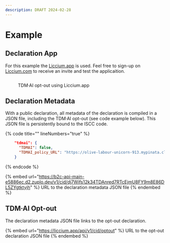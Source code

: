 ```yaml
---
description: DRAFT 2024-02-28
---
```


# Example

## Declaration App

For this example the [Liccium.app](https://liccium.app) is used. Feel free to sign-up on [Liccium.com](https://liccium.com) to receive an invite and test the applicaition.

<figure><img src=".gitbook/assets/Liccium TDM·AI@2x.png" alt=""><figcaption><p>TDM·AI opt-out using Liccium.app</p></figcaption></figure>

## Declaration Metadata

With a public declaration, all metadata of the declaration is compiled in a JSON file, including the TDM·AI opt-out (see code example below). This JSON file is persistently bound to the ISCC code.

{% code title="" lineNumbers="true" %}
```json
    "tdmai": {
      "TDMAI": false,
      "TDMAI_policy_URL": "https://olive-labour-unicorn-913.mypinata.cloud/ipfs/QmX8qUyi2iXRT7BEX6D2SSJUqngQBN1hWkA1TFbQ9Zisad"
    }
```
{% endcode %}

{% embed url="https://b2c-api-main-e5886ec.d2.zuplo.dev/v1/cid/dj7Wifs12k34TDAnred7RTcEjmU8FY9m8E86DL5ZYgtktyjh" %}
URL to the declaration metadata JSON file
{% endembed %}

## TDM·AI Opt-out

The declaration metadata JSON file links to the opt-out declaration.

{% embed url="https://liccium.app/api/v1/cid/optout" %}
URL to the opt-out declaration JSON file
{% endembed %}
